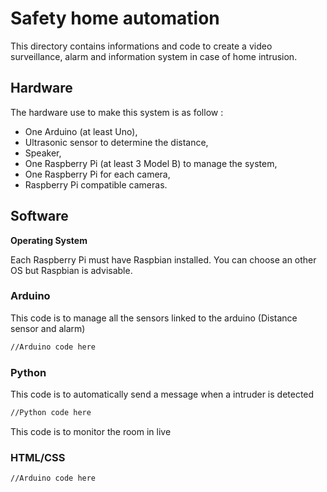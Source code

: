 # Safety home automation

This directory contains informations and code to create a video surveillance, alarm and information system in case of home intrusion.

## Hardware

The hardware use to make this system is as follow :
- One Arduino (at least Uno),
- Ultrasonic sensor to determine the distance,
- Speaker,
- One Raspberry Pi (at least 3 Model B) to manage the system,
- One Raspberry Pi for each camera,
- Raspberry Pi compatible cameras.

## Software

**Operating System**

Each Raspberry Pi must have Raspbian installed. You can choose an other OS but Raspbian is advisable.

### Arduino
This code is to manage all the sensors linked to the arduino (Distance sensor and alarm)
```sh
//Arduino code here
```
### Python
This code is to automatically send a message when a intruder is detected
```sh
//Python code here
```
This code is to monitor the room in live
### HTML/CSS
```sh
//Arduino code here
```
 

